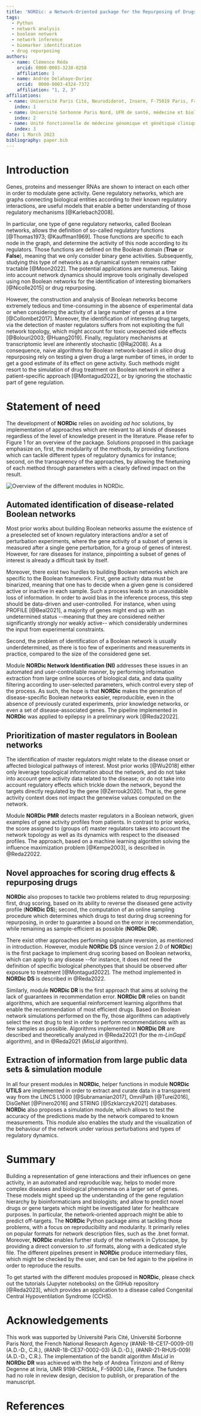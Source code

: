 ```yaml
---
title: 'NORDic: a Network-Oriented package for the Repurposing of Drugs'
tags:
  - Python
  - network analysis
  - boolean network
  - network inference
  - biomarker identification
  - drug repurposing
authors:
  - name: Clémence Réda
    orcid: 0000-0003-3238-0258
    affiliation: 1 
  - name: Andrée Delahaye-Duriez
    orcid:  0000-0003-4324-7372
    affiliation: "1, 2, 3"
affiliations:
 - name: Université Paris Cité, Neurodiderot, Inserm, F-75019 Paris, France
   index: 1
 - name: Université Sorbonne Paris Nord, UFR de santé, médecine et biologie humaine, F-93000 Bobigny, France
   index: 2
 - name: Unité fonctionnelle de médecine génomique et génétique clinique, Hôpital Jean Verdier, AP-HP, F-93140 Bondy, France
   index: 3
date: 1 March 2023
bibliography: paper.bib
---
```


# Introduction

Genes, proteins and messenger RNAs are shown to interact on each other in order to modulate gene activity. Gene 
regulatory networks, which are graphs connecting biological entities according to their known regulatory interactions, are useful models 
that enable a better understanding of those regulatory mechanisms [@Karlebach2008]. 

In particular, one type of gene regulatory networks, called Boolean networks, allows the definition of so-called regulatory functions 
[@Thomas1973; @Kauffman1969]. Those functions are specific to each node in the graph, and determine the activity of this node 
according to its regulators. Those functions are defined on the Boolean domain (**True** or **False**), meaning that we only consider binary 
gene activities. Subsequently, studying this type of networks as a dynamical system 
remains rather tractable [@Moon2022]. The potential applications are numerous. Taking into account network dynamics should improve tools originally developed using non Boolean networks for the identification of interesting 
biomarkers [@Nicolle2015] or drug repurposing. 

However, the construction and analysis of Boolean networks become extremely tedious and time-consuming in the absence of experimental data or 
when considering the activity of a large number of genes at a time [@Collombet2017]. Moreover, the identification of interesting drug targets, via the detection of master regulators suffers 
from not exploiting the full network topology, which might account 
for toxic unexpected side effects [@Bolouri2003; @Huang2019]. Finally, regulatory mechanisms at transcriptomic level are inherently stochastic [@Raj2008]. As a consequence, naive algorithms for Boolean network-based *in silico* drug repurposing rely on testing a given drug a large number of times, in order to get a good estimate of its effect on gene activity. Such methods might resort to the simulation of drug treatment on Boolean network in either a patient-specific approach [@Montagud2022], or by ignoring the stochastic part of gene regulation. 

# Statement of need

The development of **NORDic** relies on avoiding *ad hoc* solutions, by implementation of approaches which are relevant to all kinds of 
diseases regardless of the level of knowledge present in the literature. Please refer to Figure 1 for an overview of the package. Solutions proposed in this package emphasize on, first, the modularity of the methods, by providing functions which can tackle different 
types of regulatory dynamics for instance; second, on the transparency of the approaches, by allowing the finetuning of each method through parameters with a clearly 
defined impact on the result.

![Overview of the different modules in NORDic.](overview.png)

## Automated identification of disease-related Boolean networks

Most prior works about building Boolean networks assume the existence of a preselected set of known regulatory 
interactions and/or a set of perturbation experiments, where the gene activity of a subset of genes is measured after a single gene perturbation, for a group of genes of interest. However, for rare diseases for instance, pinpointing a 
subset of genes of interest is already a difficult task by itself.

Moreover, there exist two hurdles to building Boolean networks which are specific to the Boolean framework. First, gene activity data must be binarized, meaning that 
one has to decide when a given gene is considered active or inactive in each sample. Such a process leads to an unavoidable loss of information. In order to avoid bias in the inference process, this step should be 
data-driven and user-controlled. For instance, when using PROFILE [@Beal2021], a majority of genes might end up with an undetermined status --meaning that they are considered 
neither significantly strongly nor weakly active-- which considerably undermines the input from experimental constraints. 

Second, the problem of identification of a Boolean 
network is usually underdetermined, as there is too few of experiments and measurements in practice, compared to the size of the considered gene set.

Module **NORDic Network Identification (NI)** addresses these issues in an automated and user-controllable manner, by performing information extraction from large online 
sources of biological data, and data quality filtering according to user-selected parameters, which control every step of the process. As such, the hope is that **NORDic** 
makes the generation of disease-specific Boolean networks easier, reproducible, even in the absence of previously curated experiments, prior knowledge networks, or even a set of disease-associated genes. The 
pipeline implemented in **NORDic** was applied to epilepsy in a preliminary work [@Reda22022].

## Prioritization of master regulators in Boolean networks

The identification of master regulators might relate to the disease onset or affected biological pathways of interest. Most prior works [@Wu2018] either only leverage topological information about the network, and do not take into account gene activity data related to the disease; or do not take into account regulatory effects which trickle down the network, beyond the targets directly regulated by the gene [@Zerrouk2020]. That is, the gene activity context does not impact the genewise values computed on the network.

Module **NORDic PMR** detects master regulators in a Boolean network, given examples of gene activity profiles from patients. In contrast to prior works, the score assigned to 
(groups of) master regulators takes into account the network topology as well as its dynamics with respect to the diseased profiles. The approach, based on a machine learning 
algorithm solving the influence maximization problem [@Kempe2003], is described in @Reda22022.

## Novel approaches for scoring drug effects & repurposing drugs

**NORDic** also proposes to tackle two problems related to drug repurposing: first, drug scoring, based on its ability to reverse the diseased gene activity profile 
(**NORDic DS**); second, the computation of an online sampling procedure which determines which drugs to test during drug screening for repurposing, in order to guarantee a bound on the error in recommendation, while 
remaining as sample-efficient as possible (**NORDic DR**).

There exist other approaches performing signature reversion, as mentioned in introduction. However, module **NORDic DS** (since version 2.0 of **NORDic**) is the first package to 
implement drug scoring based on Boolean networks, which can apply to any disease --for instance, it does not need the definition of specific biological phenotypes that should 
be observed after exposure to treatment [@Montagud2022]. The method implemented in **NORDic DS** is described in @Reda2022.

Similarly, module **NORDic DR** is the first approach that aims at solving the lack of guarantees in recommendation error. **NORDic DR** relies on bandit algorithms, which are sequential 
reinforcement learning algorithms that enable the recommendation of most efficient drugs. Based on Boolean network simulations performed on the fly, those algorithms can adaptively select the next drug to test in order to perform recommendations with as few samples 
as possible. Algorithms implemented in **NORDic DR** are described and theoretically analyzed in @Reda22021 (for the *m-LinGapE* algorithm), and in @Reda2021 (*MisLid* algorithm).

## Extraction of information from large public data sets & simulation module

In all four present modules in **NORDic**, helper functions in module **NORDic UTILS** are implemented in order to extract and curate data in a transparent way from the LINCS 
L1000 [@Subramanian2017], OmniPath [@Turei2016], DisGeNet [@Pinero2016] and STRING [@Szklarczyk2021] databases. **NORDic** also proposes a simulation module, which allows to test 
the accuracy of the predictions made by the network compared to known measurements. This module also enables the study and the visualization of the behaviour of the network under various perturbations and types of regulatory dynamics.

# Summary

Building a representation of gene interactions and their influences on gene activity, in an automated and reproducible way, helps to model more complex diseases and 
biological phenomena on a larger set of genes. These models might speed up the understanding of the gene regulation hierarchy by bioinformaticians and biologists; and allow to 
predict novel drugs or gene targets which might be investigated later for healthcare purposes. In particular, the network-oriented approach might be able to predict off-targets. The
**NORDic** Python package aims at tackling those problems, with a focus on reproducibility and modularity. It primarily relies on popular formats for network description files, such 
as the .bnet format. Moreover, **NORDic** enables further study of the network in Cytoscape, by providing a direct conversion to .sif formats, along with a dedicated style file. The different pipelines present in **NORDic** produce intermediary files, which might be checked by the user, and can be fed again to the pipeline in order to reproduce the results.

To get started with the different modules proposed in **NORDic**, please check out the tutorials (Jupyter notebooks) on the GitHub repository [@Reda2023], which provides an application to a 
disease called Congenital Central Hypoventilation Syndrome (CCHS).

# Acknowledgements

This work was supported by Université Paris Cité, Université Sorbonne Paris Nord, the French National
Research Agency (#ANR-18-CE17-0009-01) (A.D.-D., C.R.), (#ANR-18-CE37-0002-03) (A.D.-D.), (#ANR-21-RHUS-009) (A.D.-D., C.R.). The 
implementation of the bandit algorithm *MisLid* in **NORDic DR** was achieved with the help of Andrea Tirinzoni and of Rémy Degenne at Inria, 
UMR 9198-CRIStAL, F-59000 Lille, France. The funders had no role in review design, decision to publish, or preparation of the manuscript.

# References